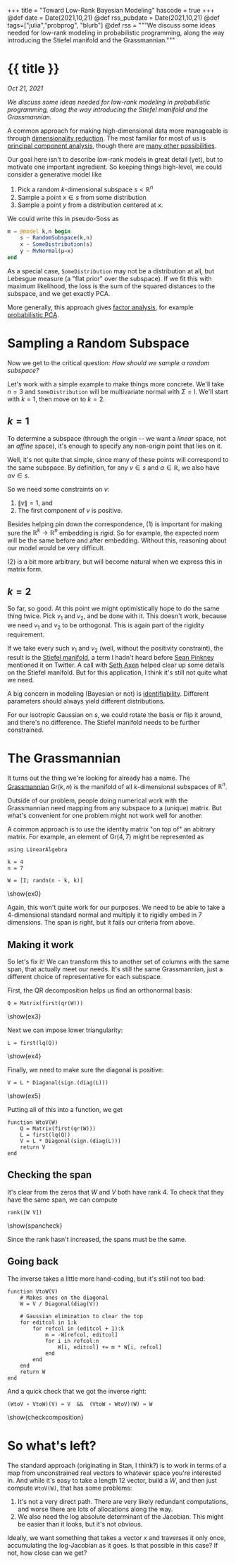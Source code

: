 +++
title = "Toward Low-Rank Bayesian Modeling"
hascode = true
+++
@def date = Date(2021,10,21)
@def rss_pubdate = Date(2021,10,21)
@def tags=["julia","probprog", "blurb"]
@def rss = """We discuss some ideas needed for low-rank modeling in probabilistic programming, along the way introducing the Stiefel manifold and the Grassmannian."""

# {{ title }}
_Oct 21, 2021_

_We discuss some ideas needed for low-rank modeling in probabilistic programming, along the way introducing the Stiefel manifold and the Grassmannian._

A common approach for making high-dimensional data more manageable is through [dimensionality
reduction](https://en.wikipedia.org/wiki/Dimensionality_reduction). The most
familiar for most of us is [principal component
analysis](https://en.wikipedia.org/wiki/Principal_component_analysis), though
there are [many other possibilities](https://web.stanford.edu/~boyd/papers/pdf/glrm.pdf).

Our goal here isn't to describe low-rank models in great detail (yet), but to
motivate one important ingredient. So keeping things high-level, we could
consider a generative model like

1. Pick a random $k$-dimensional subspace $s<\mathbb{R}^n$ 
2. Sample a point $x\in s$ from some distribution
3. Sample a point $y$ from a distribution centered at $x$.

We could write this in pseudo-Soss as

```julia
m = @model k,n begin
    s ~ RandomSubspace(k,n)
    x ~ SomeDistribution(s)
    y ~ MvNormal(μ=x)
end
```

As a special case, `SomeDistribution` may not be a distribution at all,
but Lebesgue measure (a "flat prior" over the subspace). If we fit this with
maximum likelihood, the loss is the sum of the squared distances to the
subspace, and we get exactly PCA.

More generally, this approach gives [factor
analysis](https://probml.github.io/pml-book/book0.html), for example
[probabilistic PCA](https://www.robots.ox.ac.uk/~cvrg/hilary2006/ppca.pdf).

# Sampling a Random Subspace

Now we get to the critical question: _How should we sample a random subspace?_

Let's work with a simple example to make things more concrete. We'll take $n=3$
and `SomeDistribution` will be multivariate normal with $\Sigma = \mathrm{I}$.
We'll start with $k=1$, then move on to $k=2$.

## $k = 1$

To determine a subspace (through the origin -- we want a _linear_ space, not an
_affine_ space), it's enough to specify any non-origin point that lies on it.

Well, it's not quite that simple, since many of these points will correspond to
the same subspace. By definition, for any $v\in s$ and $\alpha\in\mathbb{R}$, we
also have $\alpha v\in s$.

So we need some constraints on $v$:
1. $\|v\| = 1$, and
2. The first component of $v$ is positive.

Besides helping pin down the correspondence, (1) is important for making sure the
$\mathbb{R}^k \to \mathbb{R}^n$ embedding is _rigid_. So for example, the
expected norm will be the same before and after embedding. Without this,
reasoning about our model would be very difficult.

(2) is a bit more arbitrary, but will become natural when we express this in
matrix form.

## $k = 2$

So far, so good. At this point we might optimistically hope to do the same thing
twice. Pick $v_1$ and $v_2$, and be done with it. This doesn't work, because we need $v_1$ and $v_2$ to be orthogonal. This is
again part of the rigidity requirement.

If we take every such $v_1$ and $v_2$ (well, without the positivity constraint), the result is the [Stiefel
manifold](https://en.wikipedia.org/wiki/Stiefel_manifold),
a term I hadn't heard before [Sean Pinkney](https://twitter.com/thatpinkney)
mentioned it on Twitter. A call with [Seth Axen](https://twitter.com/sethaxen) helped clear up some
details on the Stiefel manifold. But for this application, I think it's still
not quite what we need.

A big concern in modeling (Bayesian or not) is
[identifiability](https://en.wikipedia.org/wiki/Identifiability). Different
parameters should always yield different distributions.

For our isotropic Gaussian on $s$, we could rotate the basis or flip it around,
and there's no difference. The Stiefel manifold needs to be further constrained.

# The Grassmannian

It turns out the thing we're looking for already has a name. The
[Grassmannian](https://en.wikipedia.org/wiki/Grassmannian) $\mathrm{Gr}(k,n)$ is
the manifold of all $k$-dimensional subspaces of $\mathbb{R}^n$.

Outside of our problem, people doing numerical work with the Grassmannian need
mapping from any subspace to a (unique) matrix. But what's convenient for one
problem might not work well for another.

A common approach is to use the identity matrix "on top of" an abitrary matrix.
For example, an element of $\mathrm{Gr}(4,7)$ might be represented as

```julia:ex0
using LinearAlgebra

k = 4
n = 7

W = [I; randn(n - k, k)]
```
\show{ex0}

Again, this won't quite work for our purposes. We need to be able to take a
4-dimensional standard normal and multiply it to rigidly embed in 7 dimensions.
The span is right, but it fails our criteria from above.

## Making it work

So let's fix it! We can transform this to another set of columns with the
same span, that actually meet our needs. It's still the same Grassmannian, just
a different choice of representative for each subspace.

First, the QR decomposition helps us find an orthonormal basis:
```julia:ex3
Q = Matrix(first(qr(W)))
```
\show{ex3}

Next we can impose lower triangularity:
```julia:ex4
L = first(lq(Q))
```
\show{ex4}

Finally, we need to make sure the diagonal is positive:
```julia:ex5
V = L * Diagonal(sign.(diag(L)))
```
\show{ex5}

Putting all of this into a function, we get
```julia:WtoV
function WtoV(W)
    Q = Matrix(first(qr(W)))
    L = first(lq(Q))
    V = L * Diagonal(sign.(diag(L)))
    return V
end
```

## Checking the span

It's clear from the zeros that $W$ and $V$ both have rank 4. To check that they
have the same span, we can compute
```julia:spancheck
rank([W V])
```
\show{spancheck}

Since the rank hasn't increased, the spans must be the same.

## Going back

The inverse takes a little more hand-coding, but it's still not too bad:
```julia:VtoW
function VtoW(V)
    # Makes ones on the diagonal
    W = V / Diagonal(diag(V))

    # Gaussian elimination to clear the top
    for editcol in 1:k
        for refcol in (editcol + 1):k
            m = -W[refcol, editcol]
            for i in refcol:n
                W[i, editcol] += m * W[i, refcol]
            end
        end
    end
    return W
end
```

And a quick check that we got the inverse right:
```julia:checkcomposition
(WtoV ∘ VtoW)(V) ≈ V  &&  (VtoW ∘ WtoV)(W) ≈ W
```
\show{checkcomposition}

# So what's left?

The standard approach (originating in Stan, I think?) is to work in terms of a
map from unconstrained real vectors to whatever space you're interested in. And
while it's easy to take a length 12 vector, build a $W$, and then just compute
`WtoV(W)`, that has some problems:
1. It's not a very direct path. There are very likely redundant computations, and worse there are lots of allocations along the way. 
2. We also need the log absolute determinant of the Jacobian. This might be easier than it looks, but it's not obvious.

Ideally, we want something that takes a vector $x$ and traverses it only once,
accumulating the log-Jacobian as it goes. Is that possible in this case? If not,
how close can we get?
